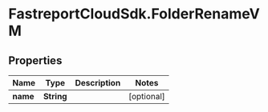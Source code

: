 # FastreportCloudSdk.FolderRenameVM

## Properties

Name | Type | Description | Notes
------------ | ------------- | ------------- | -------------
**name** | **String** |  | [optional] 


